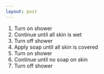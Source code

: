 ```yaml
---
layout: post
---
```

1. Turn on shower
2. Continue until all skin is wet
3. Turn off shower
4. Apply soap until all skin is covered
5. Turn on shower
6. Continue until no soap on skin
7. Turn off shower
